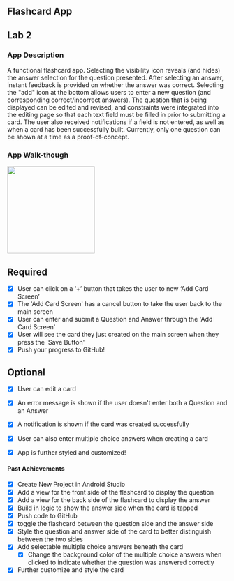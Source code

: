 ## Flashcard App

## Lab 2

### App Description
A functional flashcard app. Selecting the visibility icon reveals (and hides) the answer selection for the question presented. After selecting an answer, instant feedback is provided on whether the answer was correct. Selecting the "add" icon at the bottom allows users to enter a new question (and corresponding correct/incorrect answers). The question that is being displayed can be edited and revised, and constraints were integrated into the editing page so that each text field must be filled in prior to submitting a card. The user also received notifications if a field is not entered, as well as when a card has been successfully built. Currently, only one question can be shown at a time as a proof-of-concept.

### App Walk-though

<img src="https://media.giphy.com/media/Q9vfDEgtxBXeTvJy3T/giphy.gif" width=200><br>

## Required
- [x] User can click on a ‘+’ button that takes the user to new ‘Add Card Screen’
- [x] The 'Add Card Screen' has a cancel button to take the user back to the main screen
- [x] User can enter and submit a Question and Answer through the 'Add Card Screen'
- [x] User will see the card they just created on the main screen when they press the 'Save Button'
- [x] Push your progress to GitHub!

## Optional
- [x] User can edit a card
- [x] An error message is shown if the user doesn't enter both a Question and an Answer
- [x] A notification is shown if the card was created successfully
- [x] User can also enter multiple choice answers when creating a card
- [x] App is further styled and customized!




#### Past Achievements

- [X] Create New Project in Android Studio
- [X] Add a view for the front side of the flashcard to display the question
- [X] Add a view for the back side of the flashcard to display the answer
- [X] Build in logic to show the answer side when the card is tapped
- [X] Push code to GitHub
- [X] toggle the flashcard between the question side and the answer side
- [X] Style the question and answer side of the card to better distinguish between the two sides
- [X] Add selectable multiple choice answers beneath the card
   - [X] Change the background color of the multiple choice answers when clicked to indicate whether the question was answered correctly
- [X] Further customize and style the card
